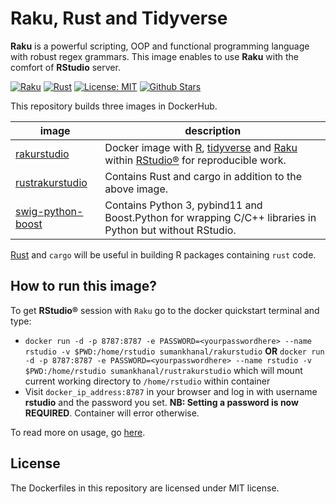 # Raku, Rust and Tidyverse

**Raku** is a powerful scripting, OOP and functional programming language with robust regex grammars. This image enables to use **Raku** with the comfort of **RStudio** server.

[![Raku](https://img.shields.io/badge/Raku-2021.10-blue.svg?longCache=true&style=for-the-badge)](https://rakudo.org/files/star)
[![Rust](https://img.shields.io/badge/Rust-1.56.1-green.svg?longCache=true&style=for-the-badge)](https://www.rust-lang.org/en-US/)
[![License: MIT](https://img.shields.io/github/license/sumanstats/rakurstudio.svg)](https://github.com/sumanstats/rakurstudio/blob/master/LICENSE)
[![Github Stars](https://img.shields.io/github/stars/sumandoc/P6RStudio.svg?style=social&label=Github)](https://github.com/sumanstats/rakurstudio)

This repository builds three images in DockerHub.


image            | description                               
---------------- | -----------------------------------------
[rakurstudio](https://hub.docker.com/r/sumankhanal/rakurstudio) | Docker image with [R](https://www.r-project.org/), [tidyverse](https://www.tidyverse.org/) and [Raku](https://raku.org/) within [RStudio®](https://www.rstudio.com/) for reproducible work.
[rustrakurstudio](https://hub.docker.com/r/sumankhanal/rustrakurstudio) | Contains Rust and cargo in addition to the above image.
[swig-python-boost](https://hub.docker.com/r/sumankhanal/swig-python-boost) | Contains Python 3, pybind11 and Boost.Python for wrapping C/C++ libraries in Python but without RStudio.


[Rust](https://www.rust-lang.org/en-US/) and `cargo` will be useful in building R packages containing `rust` code.


## How to run this image?

To get **RStudio®** session with `Raku` go to the docker quickstart terminal and type:

+ `docker run -d -p 8787:8787 -e PASSWORD=<yourpasswordhere> --name rstudio -v $PWD:/home/rstudio sumankhanal/rakurstudio` **OR** `docker run -d -p 8787:8787 -e PASSWORD=<yourpasswordhere> --name rstudio -v $PWD:/home/rstudio sumankhanal/rustrakurstudio` which will mount current working directory to `/home/rstudio`   within container
+ Visit `docker_ip_address:8787` in your browser and log in with username **rstudio** and the password you set. **NB: Setting a password is now REQUIRED**. Container will error otherwise.

To read more on usage, go [here](https://github.com/rocker-org/rocker/wiki/Using-the-RStudio-image).


## License ##

The Dockerfiles in this repository are licensed under MIT license.
